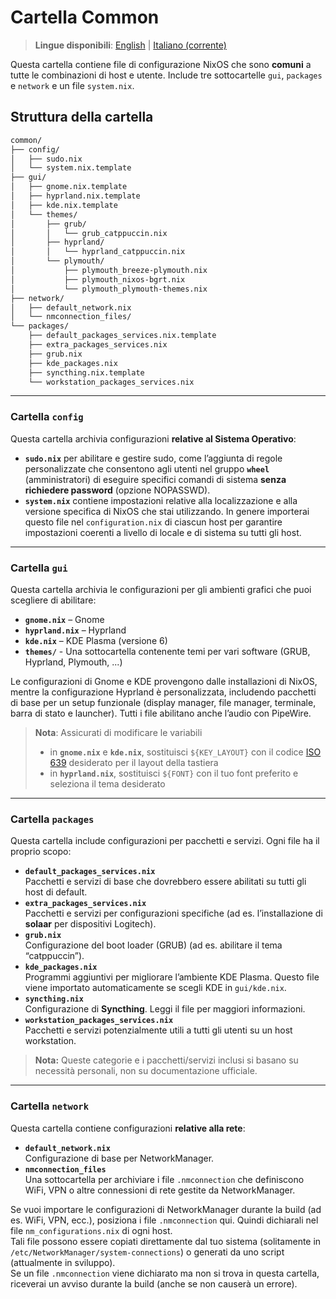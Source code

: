 # Cartella Common

> **Lingue disponibili**: [English](README.md) | [Italiano (corrente)](README.it.md)

Questa cartella contiene file di configurazione NixOS che sono **comuni** a tutte le combinazioni di host e utente. Include tre sottocartelle `gui`, `packages` e `network` e un file `system.nix`.

## Struttura della cartella

```bash
common/
├── config/
│   ├── sudo.nix
│   └── system.nix.template
├── gui/
│   ├── gnome.nix.template
│   ├── hyprland.nix.template
│   ├── kde.nix.template
│   └── themes/
│       ├── grub/
│       │   └── grub_catppuccin.nix
│       ├── hyprland/
│       │   └── hyprland_catppuccin.nix
│       └── plymouth/
│           ├── plymouth_breeze-plymouth.nix
│           ├── plymouth_nixos-bgrt.nix
│           └── plymouth_plymouth-themes.nix
├── network/
│   ├── default_network.nix
│   └── nmconnection_files/
└── packages/
    ├── default_packages_services.nix.template
    ├── extra_packages_services.nix
    ├── grub.nix
    ├── kde_packages.nix
    ├── syncthing.nix.template
    └── workstation_packages_services.nix
```

---

### Cartella `config`

Questa cartella archivia configurazioni **relative al Sistema Operativo**:

- **`sudo.nix`** per abilitare e gestire sudo, come l’aggiunta di regole personalizzate che consentono agli utenti nel gruppo **`wheel`** (amministratori) di eseguire specifici comandi di sistema **senza richiedere password** (opzione NOPASSWD).
- **`system.nix`** contiene impostazioni relative alla localizzazione e alla versione specifica di NixOS che stai utilizzando. In genere importerai questo file nel `configuration.nix` di ciascun host per garantire impostazioni coerenti a livello di locale e di sistema su tutti gli host.

---

### Cartella `gui`

Questa cartella archivia le configurazioni per gli ambienti grafici che puoi scegliere di abilitare:

- **`gnome.nix`** – Gnome  
- **`hyprland.nix`** – Hyprland  
- **`kde.nix`** – KDE Plasma (versione 6)
- **`themes/`** - Una sottocartella contenente temi per vari software (GRUB, Hyprland, Plymouth, ...)

Le configurazioni di Gnome e KDE provengono dalle installazioni di NixOS, mentre la configurazione Hyprland è personalizzata, includendo pacchetti di base per un setup funzionale (display manager, file manager, terminale, barra di stato e launcher). Tutti i file abilitano anche l’audio con PipeWire.

> **Nota**: Assicurati di modificare le variabili  
> - in **`gnome.nix`** e **`kde.nix`**, sostituisci `${KEY_LAYOUT}` con il codice [ISO 639](https://en.wikipedia.org/wiki/List_of_ISO_639_language_codes) desiderato per il layout della tastiera  
> - in **`hyprland.nix`**, sostituisci `${FONT}` con il tuo font preferito e seleziona il tema desiderato

---

### Cartella `packages`

Questa cartella include configurazioni per pacchetti e servizi. Ogni file ha il proprio scopo:

- **`default_packages_services.nix`**  
  Pacchetti e servizi di base che dovrebbero essere abilitati su tutti gli host di default.
- **`extra_packages_services.nix`**  
  Pacchetti e servizi per configurazioni specifiche (ad es. l’installazione di **solaar** per dispositivi Logitech).
- **`grub.nix`**  
  Configurazione del boot loader (GRUB) (ad es. abilitare il tema “catppuccin”).
- **`kde_packages.nix`**  
  Programmi aggiuntivi per migliorare l’ambiente KDE Plasma. Questo file viene importato automaticamente se scegli KDE in `gui/kde.nix`.
- **`syncthing.nix`**  
  Configurazione di **Syncthing**. Leggi il file per maggiori informazioni.
- **`workstation_packages_services.nix`**  
  Pacchetti e servizi potenzialmente utili a tutti gli utenti su un host workstation.

> **Nota:** Queste categorie e i pacchetti/servizi inclusi si basano su necessità personali, non su documentazione ufficiale.

---

### Cartella `network`

Questa cartella contiene configurazioni **relative alla rete**:

- **`default_network.nix`**  
  Configurazione di base per NetworkManager.
- **`nmconnection_files`**  
  Una sottocartella per archiviare i file `.nmconnection` che definiscono WiFi, VPN o altre connessioni di rete gestite da NetworkManager.

Se vuoi importare le configurazioni di NetworkManager durante la build (ad es. WiFi, VPN, ecc.), posiziona i file `.nmconnection` qui. Quindi dichiarali nel file `nm_configurations.nix` di ogni host.  
Tali file possono essere copiati direttamente dal tuo sistema (solitamente in `/etc/NetworkManager/system-connections`) o generati da uno script (attualmente in sviluppo).  
Se un file `.nmconnection` viene dichiarato ma non si trova in questa cartella, riceverai un avviso durante la build (anche se non causerà un errore).
